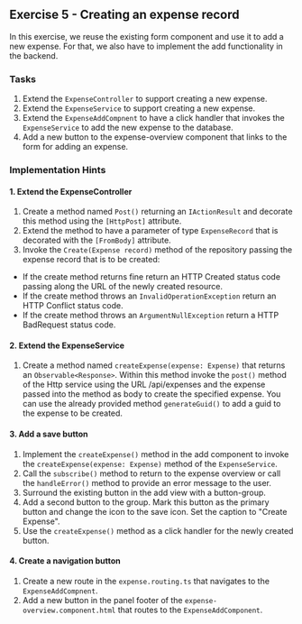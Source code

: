 ## Exercise 5 - Creating an expense record ##

In this exercise, we reuse the existing form component and use it to add a new expense. For that, we also have to implement the add functionality in the backend.

### Tasks ###

1. Extend the `ExpenseController` to support creating a new expense.
2. Extend the `ExpenseService` to support creating a new expense.
3. Extend the `ExpenseAddCompnent` to have a click handler that invokes the `ExpenseService` to add the new expense to the database.
1. Add a new button to the expense-overview component that links to the form for adding an expense.

### Implementation Hints ###

#### 1. Extend the ExpenseController ####

1. Create a method named `Post()` returning an `IActionResult` and decorate this method using the `[HttpPost]` attribute.
1. Extend the method to have a parameter of type `ExpenseRecord` that is decorated with the `[FromBody]` attribute.
1. Invoke the `Create(Expense record)` method of the repository passing the expense record that is to be created:
  * If the create method returns fine return an HTTP Created status code passing along the URL of the newly created resource.
  * If the create method throws an `InvalidOperationException` return an HTTP Conflict status code.
  * If the create method throws an `ArgumentNullException` return a HTTP BadRequest status code.

#### 2. Extend the ExpenseService ####

1. Create a method named `createExpense(expense: Expense)` that returns an `Observable<Response>`. Within this method invoke the `post()` method of the Http service using the URL /api/expenses and the expense passed into the method as body to create the specified expense. You can use the already provided method `generateGuid()` to add a guid to the expense to be created.

#### 3. Add a save button ####

1. Implement the `createExpense()` method in the add component to invoke the `createExpense(expense: Expense)` method of the `ExpenseService`.
1. Call the `subscribe()` method to return to the expense overview or call the `handleError()` method to provide an error message to the user.
1. Surround the existing button in the add view with a button-group.
1. Add a second button to the group. Mark this button as the primary button and change the icon to the save icon. Set the caption to "Create Expense".
1. Use the `createExpense()` method as a click handler for the newly created button.

#### 4. Create a navigation button ####

1. Create a new route in the `expense.routing.ts` that navigates to the `ExpenseAddCompnent`.
1. Add a new button in the panel footer of the `expense-overview.component.html` that routes to the `ExpenseAddComponent`.